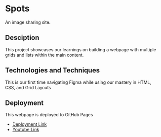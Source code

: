 # Spots

An image sharing site.

## Desciption

This project showcases our learnings on building a webpage with multiple grids and lists within the main content.

## Technologies and Techniques

This is our first time navigating Figma while using our mastery in HTML, CSS, and Grid Layouts

## Deployment

This webpage is deployed to GitHub Pages

- [Deployment Link](https://yangsta19.github.io/se_project_spots/)
- [Youtube Link](https://youtu.be/Xf1eAJuj5sk)
